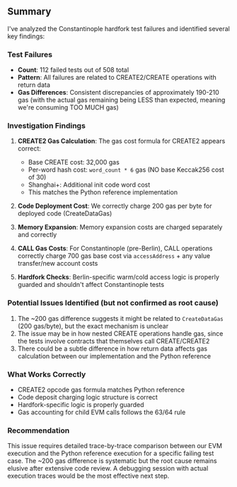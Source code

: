 ## Summary

I've analyzed the Constantinople hardfork test failures and identified several key findings:

### Test Failures
- **Count**: 112 failed tests out of 508 total
- **Pattern**: All failures are related to CREATE2/CREATE operations with return data
- **Gas Differences**: Consistent discrepancies of approximately 190-210 gas (with the actual gas remaining being LESS than expected, meaning we're consuming TOO MUCH gas)

### Investigation Findings

1. **CREATE2 Gas Calculation**: The gas cost formula for CREATE2 appears correct:
   - Base CREATE cost: 32,000 gas
   - Per-word hash cost: `word_count * 6` gas (NO base Keccak256 cost of 30)
   - Shanghai+: Additional init code word cost
   - This matches the Python reference implementation

2. **Code Deployment Cost**: We correctly charge 200 gas per byte for deployed code (CreateDataGas)

3. **Memory Expansion**: Memory expansion costs are charged separately and correctly

4. **CALL Gas Costs**: For Constantinople (pre-Berlin), CALL operations correctly charge 700 gas base cost via `accessAddress` + any value transfer/new account costs

5. **Hardfork Checks**: Berlin-specific warm/cold access logic is properly guarded and shouldn't affect Constantinople tests

### Potential Issues Identified (but not confirmed as root cause)

1. The ~200 gas difference suggests it might be related to `CreateDataGas` (200 gas/byte), but the exact mechanism is unclear
2. The issue may be in how nested CREATE operations handle gas, since the tests involve contracts that themselves call CREATE/CREATE2
3. There could be a subtle difference in how return data affects gas calculation between our implementation and the Python reference

### What Works Correctly

- CREATE2 opcode gas formula matches Python reference
- Code deposit charging logic structure is correct
- Hardfork-specific logic is properly guarded
- Gas accounting for child EVM calls follows the 63/64 rule

### Recommendation

This issue requires detailed trace-by-trace comparison between our EVM execution and the Python reference execution for a specific failing test case. The ~200 gas difference is systematic but the root cause remains elusive after extensive code review. A debugging session with actual execution traces would be the most effective next step.